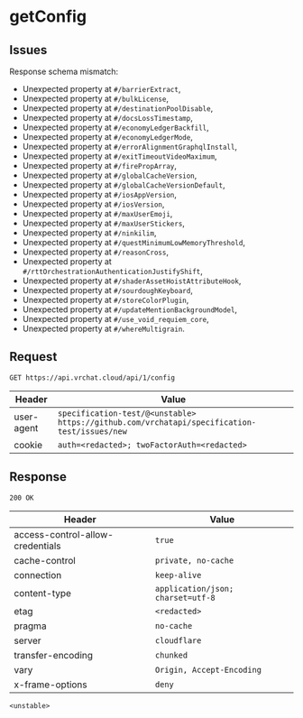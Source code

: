 # getConfig

## Issues
Response schema mismatch:
* Unexpected property at ``#/barrierExtract``,
* Unexpected property at ``#/bulkLicense``,
* Unexpected property at ``#/destinationPoolDisable``,
* Unexpected property at ``#/docsLossTimestamp``,
* Unexpected property at ``#/economyLedgerBackfill``,
* Unexpected property at ``#/economyLedgerMode``,
* Unexpected property at ``#/errorAlignmentGraphqlInstall``,
* Unexpected property at ``#/exitTimeoutVideoMaximum``,
* Unexpected property at ``#/firePropArray``,
* Unexpected property at ``#/globalCacheVersion``,
* Unexpected property at ``#/globalCacheVersionDefault``,
* Unexpected property at ``#/iosAppVersion``,
* Unexpected property at ``#/iosVersion``,
* Unexpected property at ``#/maxUserEmoji``,
* Unexpected property at ``#/maxUserStickers``,
* Unexpected property at ``#/ninkilim``,
* Unexpected property at ``#/questMinimumLowMemoryThreshold``,
* Unexpected property at ``#/reasonCross``,
* Unexpected property at ``#/rttOrchestrationAuthenticationJustifyShift``,
* Unexpected property at ``#/shaderAssetHoistAttributeHook``,
* Unexpected property at ``#/sourdoughKeyboard``,
* Unexpected property at ``#/storeColorPlugin``,
* Unexpected property at ``#/updateMentionBackgroundModel``,
* Unexpected property at ``#/use_void_requiem_core``,
* Unexpected property at ``#/whereMultigrain``.
## Request
`GET https://api.vrchat.cloud/api/1/config`

| Header | Value |
| ------ | ----- |
| user-agent | `specification-test/@<unstable> https://github.com/vrchatapi/specification-test/issues/new` |
| cookie | `auth=<redacted>; twoFactorAuth=<redacted>` |


## Response
`200 OK`

| Header | Value |
| ------ | ----- |
| access-control-allow-credentials | `true` |
| cache-control | `private, no-cache` |
| connection | `keep-alive` |
| content-type | `application/json; charset=utf-8` |
| etag | `<redacted>` |
| pragma | `no-cache` |
| server | `cloudflare` |
| transfer-encoding | `chunked` |
| vary | `Origin, Accept-Encoding` |
| x-frame-options | `deny` |

```jsonc
<unstable>
```
